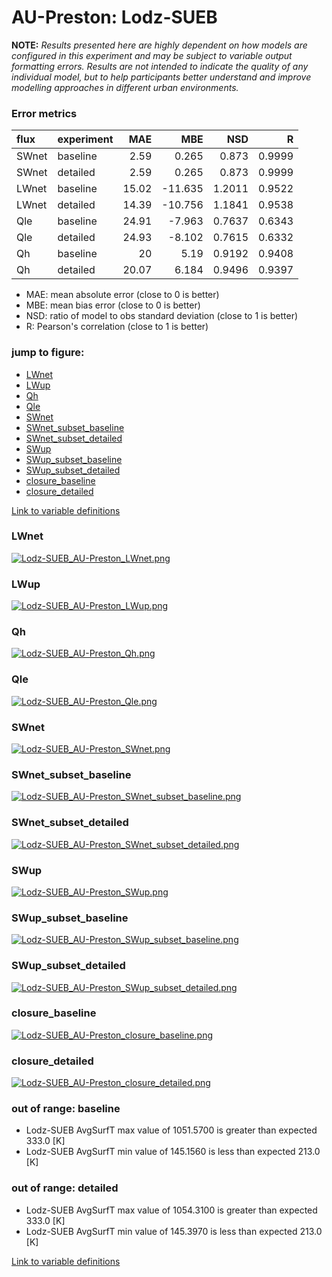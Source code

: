 # AU-Preston: Lodz-SUEB

**NOTE:** *Results presented here are highly dependent on how models are configured in this experiment and may be subject to variable output formatting errors. Results are not intended to indicate the quality of any individual model, but to help participants better understand and improve modelling approaches in different urban environments.*

### Error metrics

| flux   | experiment   |   MAE |     MBE |    NSD |      R |
|:-------|:-------------|------:|--------:|-------:|-------:|
| SWnet  | baseline     |  2.59 |   0.265 | 0.873  | 0.9999 |
| SWnet  | detailed     |  2.59 |   0.265 | 0.873  | 0.9999 |
| LWnet  | baseline     | 15.02 | -11.635 | 1.2011 | 0.9522 |
| LWnet  | detailed     | 14.39 | -10.756 | 1.1841 | 0.9538 |
| Qle    | baseline     | 24.91 |  -7.963 | 0.7637 | 0.6343 |
| Qle    | detailed     | 24.93 |  -8.102 | 0.7615 | 0.6332 |
| Qh     | baseline     | 20    |   5.19  | 0.9192 | 0.9408 |
| Qh     | detailed     | 20.07 |   6.184 | 0.9496 | 0.9397 |

 - MAE: mean absolute error (close to 0 is better)
 - MBE: mean bias error (close to 0 is better)
 - NSD: ratio of model to obs standard deviation (close to 1 is better)
 - R: Pearson's correlation (close to 1 is better)

### jump to figure:
 - [LWnet](#lwnet)
 - [LWup](#lwup)
 - [Qh](#qh)
 - [Qle](#qle)
 - [SWnet](#swnet)
 - [SWnet_subset_baseline](#swnet_subset_baseline)
 - [SWnet_subset_detailed](#swnet_subset_detailed)
 - [SWup](#swup)
 - [SWup_subset_baseline](#swup_subset_baseline)
 - [SWup_subset_detailed](#swup_subset_detailed)
 - [closure_baseline](#closure_baseline)
 - [closure_detailed](#closure_detailed)

[Link to variable definitions](../modelattrs/variable_definitions.md)

### <a name="lwnet"></a>LWnet
[![Lodz-SUEB_AU-Preston_LWnet.png](Lodz-SUEB_AU-Preston_LWnet.png)](Lodz-SUEB_AU-Preston_LWnet.png)

### <a name="lwup"></a>LWup
[![Lodz-SUEB_AU-Preston_LWup.png](Lodz-SUEB_AU-Preston_LWup.png)](Lodz-SUEB_AU-Preston_LWup.png)

### <a name="qh"></a>Qh
[![Lodz-SUEB_AU-Preston_Qh.png](Lodz-SUEB_AU-Preston_Qh.png)](Lodz-SUEB_AU-Preston_Qh.png)

### <a name="qle"></a>Qle
[![Lodz-SUEB_AU-Preston_Qle.png](Lodz-SUEB_AU-Preston_Qle.png)](Lodz-SUEB_AU-Preston_Qle.png)

### <a name="swnet"></a>SWnet
[![Lodz-SUEB_AU-Preston_SWnet.png](Lodz-SUEB_AU-Preston_SWnet.png)](Lodz-SUEB_AU-Preston_SWnet.png)

### <a name="swnet_subset_baseline"></a>SWnet_subset_baseline
[![Lodz-SUEB_AU-Preston_SWnet_subset_baseline.png](Lodz-SUEB_AU-Preston_SWnet_subset_baseline.png)](Lodz-SUEB_AU-Preston_SWnet_subset_baseline.png)

### <a name="swnet_subset_detailed"></a>SWnet_subset_detailed
[![Lodz-SUEB_AU-Preston_SWnet_subset_detailed.png](Lodz-SUEB_AU-Preston_SWnet_subset_detailed.png)](Lodz-SUEB_AU-Preston_SWnet_subset_detailed.png)

### <a name="swup"></a>SWup
[![Lodz-SUEB_AU-Preston_SWup.png](Lodz-SUEB_AU-Preston_SWup.png)](Lodz-SUEB_AU-Preston_SWup.png)

### <a name="swup_subset_baseline"></a>SWup_subset_baseline
[![Lodz-SUEB_AU-Preston_SWup_subset_baseline.png](Lodz-SUEB_AU-Preston_SWup_subset_baseline.png)](Lodz-SUEB_AU-Preston_SWup_subset_baseline.png)

### <a name="swup_subset_detailed"></a>SWup_subset_detailed
[![Lodz-SUEB_AU-Preston_SWup_subset_detailed.png](Lodz-SUEB_AU-Preston_SWup_subset_detailed.png)](Lodz-SUEB_AU-Preston_SWup_subset_detailed.png)

### <a name="closure_baseline"></a>closure_baseline
[![Lodz-SUEB_AU-Preston_closure_baseline.png](Lodz-SUEB_AU-Preston_closure_baseline.png)](Lodz-SUEB_AU-Preston_closure_baseline.png)

### <a name="closure_detailed"></a>closure_detailed
[![Lodz-SUEB_AU-Preston_closure_detailed.png](Lodz-SUEB_AU-Preston_closure_detailed.png)](Lodz-SUEB_AU-Preston_closure_detailed.png)

### out of range: baseline

 - Lodz-SUEB AvgSurfT max value of 1051.5700 is greater than expected 333.0 [K]
 - Lodz-SUEB AvgSurfT min value of 145.1560 is less than expected 213.0 [K]

### out of range: detailed

 - Lodz-SUEB AvgSurfT max value of 1054.3100 is greater than expected 333.0 [K]
 - Lodz-SUEB AvgSurfT min value of 145.3970 is less than expected 213.0 [K]


[Link to variable definitions](../modelattrs/variable_definitions.md)

